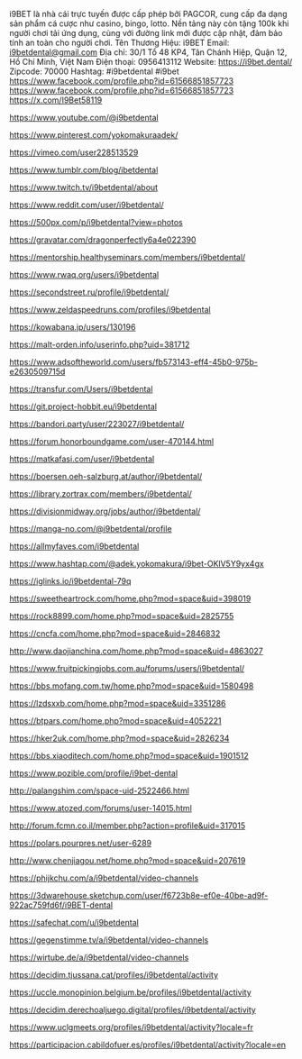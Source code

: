 i9BET là nhà cái trực tuyến được cấp phép bởi PAGCOR, cung cấp đa dạng sản phẩm cá cược như casino, bingo, lotto. Nền tảng này còn tặng 100k khi người chơi tải ứng dụng, cùng với đường link mới được cập nhật, đảm bảo tính an toàn cho người chơi.
Tên Thương Hiệu: i9BET
Email: i9betdental@gmail.com
Địa chỉ: 30/1 Tổ 48 KP4, Tân Chánh Hiệp, Quận 12, Hồ Chí Minh, Việt Nam
Điện thoại: 0956413112
Website: https://i9bet.dental/
Zipcode: 70000
Hashtag: #i9betdental #i9bet
https://www.facebook.com/profile.php?id=61566851857723
https://www.facebook.com/profile.php?id=61566851857723
https://x.com/I9Bet58119

https://www.youtube.com/@i9betdental

https://www.pinterest.com/yokomakuraadek/

https://vimeo.com/user228513529

https://www.tumblr.com/blog/ibetdental

https://www.twitch.tv/i9betdental/about

https://www.reddit.com/user/i9betdental/

https://500px.com/p/i9betdental?view=photos

https://gravatar.com/dragonperfectly6a4e022390


https://mentorship.healthyseminars.com/members/i9betdental/

https://www.rwaq.org/users/i9betdental

https://secondstreet.ru/profile/i9betdental/

https://www.zeldaspeedruns.com/profiles/i9betdental

https://kowabana.jp/users/130196

https://malt-orden.info/userinfo.php?uid=381712

https://www.adsoftheworld.com/users/fb573143-eff4-45b0-975b-e2630509715d

https://transfur.com/Users/i9betdental

https://git.project-hobbit.eu/i9betdental

https://bandori.party/user/223027/i9betdental/

https://forum.honorboundgame.com/user-470144.html

https://matkafasi.com/user/i9betdental

https://boersen.oeh-salzburg.at/author/i9betdental/

https://library.zortrax.com/members/i9betdental/

https://divisionmidway.org/jobs/author/i9betdental/

https://manga-no.com/@i9betdental/profile

https://allmyfaves.com/i9betdental

https://www.hashtap.com/@adek.yokomakura/i9bet-OKlV5Y9yx4gx

https://iglinks.io/i9betdental-79q

https://sweetheartrock.com/home.php?mod=space&uid=398019

https://rock8899.com/home.php?mod=space&uid=2825755

https://cncfa.com/home.php?mod=space&uid=2846832

http://www.daojianchina.com/home.php?mod=space&uid=4863027

https://www.fruitpickingjobs.com.au/forums/users/i9betdental/

https://bbs.mofang.com.tw/home.php?mod=space&uid=1580498

https://lzdsxxb.com/home.php?mod=space&uid=3351286

https://btpars.com/home.php?mod=space&uid=4052221

https://hker2uk.com/home.php?mod=space&uid=2826234

https://bbs.xiaoditech.com/home.php?mod=space&uid=1901512

https://www.pozible.com/profile/i9bet-dental

http://palangshim.com/space-uid-2522466.html

https://www.atozed.com/forums/user-14015.html

http://forum.fcmn.co.il/member.php?action=profile&uid=317015

https://polars.pourpres.net/user-6289

http://www.chenjiagou.net/home.php?mod=space&uid=207619

https://phijkchu.com/a/i9betdental/video-channels

https://3dwarehouse.sketchup.com/user/f6723b8e-ef0e-40be-ad9f-922ac759fd6f/i9BET-dental

https://safechat.com/u/i9betdental

https://gegenstimme.tv/a/i9betdental/video-channels

https://wirtube.de/a/i9betdental/video-channels

https://decidim.tjussana.cat/profiles/i9betdental/activity

https://uccle.monopinion.belgium.be/profiles/i9betdental/activity

https://decidim.derechoaljuego.digital/profiles/i9betdental/activity

https://www.uclgmeets.org/profiles/i9betdental/activity?locale=fr

https://participacion.cabildofuer.es/profiles/i9betdental/activity?locale=en



